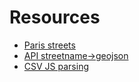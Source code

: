     
# Resources
* [Paris streets](https://opendata.paris.fr/explore/dataset/voie/export/)
* [API streetname->geojson](https://nominatim.openstreetmap.org/ui/search.html?q=rue+botzaris++paris+france)
* [CSV JS parsing](https://www.youtube.com/watch?v=oencyPPBTUQ)